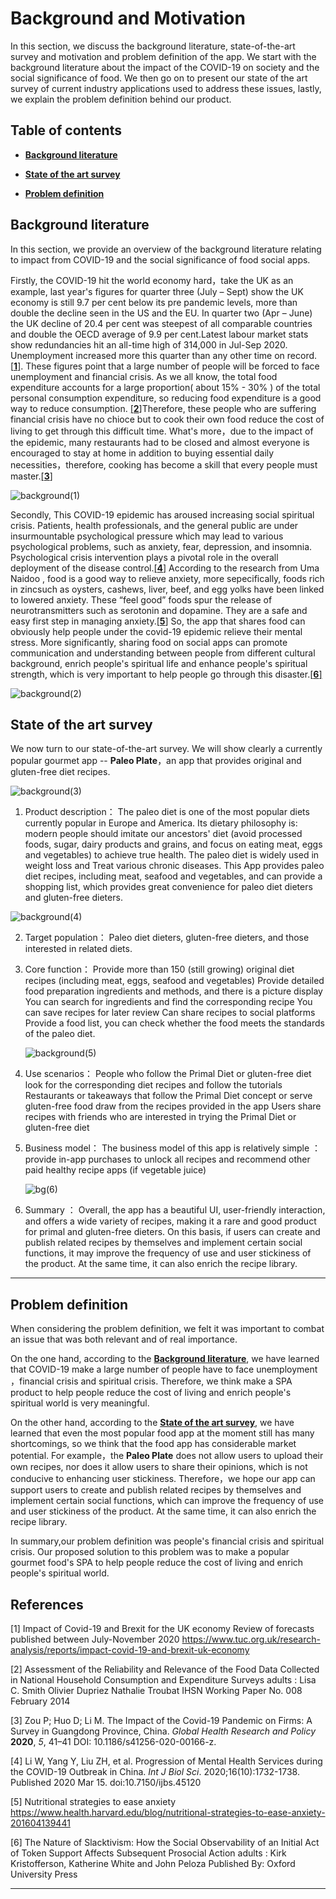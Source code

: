 # Background and Motivation
In this section, we discuss the background literature, state-of-the-art survey and motivation and problem definition of the app. We start with the background literature about the impact of the COVID-19 on society and the social significance of food. We then go on to present our state of the art survey of current industry applications used to address these issues, lastly, we explain the problem definition behind our product.

## Table of contents

* [**Background literature**](#background-literature)

* [**State of the art survey**](#state-of-the-art-survey)

* [**Problem definition**](#problem-definition)



## Background literature

In this section, we provide an overview of the background literature relating to impact from COVID-19 and the social significance of food social apps.

Firstly, the COVID-19 hit the world economy hard，take the UK as an example, last year's figures for quarter three (July – Sept) show the UK economy is still 9.7 per cent below its pre pandemic levels, more than double the decline seen in the US and the EU. In quarter two (Apr – June) the UK decline of 20.4 per cent was steepest of all comparable countries and double the OECD average of 9.9 per cent.Latest labour market stats show redundancies hit an all-time high of 314,000 in Jul-Sep 2020. Unemployment increased more this quarter than any other time on record.[[**1**]](#references). These figures point that a large number of people will be forced to face unemployment and financial crisis. As we all know, the total food expenditure accounts for a large proportion( about 15% - 30% ) of the total personal consumption expenditure,  so reducing food expenditure is a good way to reduce consumption. [[**2**]](#references)Therefore, these people who are suffering financial crisis have no chioce but to cook their own food reduce the cost of living to get through this difficult time. What's more，due to the impact of the epidemic, many restaurants had to be closed and almost everyone is encouraged to stay at home in addition to buying essential daily necessities，therefore, cooking has become a skill that every people must master.[[**3**]](#references)

![background(1)](images/Background_and_Motivation/background(1).jpg)

Secondly, This COVID-19 epidemic has aroused increasing social spiritual crisis. Patients, health professionals, and the general public are under insurmountable psychological pressure which may lead to various psychological problems, such as anxiety, fear, depression, and insomnia. Psychological crisis intervention plays a pivotal role in the overall deployment of the disease control.[[**4**]](#references) According to the research from Uma Naidoo ,  food is a good way to relieve anxiety, more sepecifically, foods rich in zincsuch as oysters, cashews, liver, beef, and egg yolks have been linked to lowered anxiety. These “feel good” foods spur the release of neurotransmitters such as serotonin and dopamine. They are a safe and easy first step in managing anxiety.[[**5**]](#references) So, the app that shares food can obviously help people under the covid-19 epidemic relieve their mental stress. More significantly, sharing food on social apps can promote communication and understanding between people from different cultural background, enrich people's spiritual life and enhance people's spiritual strength, which is very important to help people go through this disaster.[[**6**]](#references)

![background(2)](images/Background_and_Motivation/background(2).jpg)


## State of the art survey

We now turn to our state-of-the-art survey. We will show clearly a currently popular gourmet app -- **Paleo Plate**，an app that provides original and gluten-free diet recipes.

![background(3)](images/Background_and_Motivation/background(3).jpg)

 1. Product description：
  The paleo diet is one of the most popular diets currently popular in Europe and America. Its dietary philosophy is: modern people should imitate our ancestors' diet (avoid processed foods, sugar, dairy products and grains, and focus on eating meat, eggs and vegetables) to achieve true health. The paleo diet is widely used in weight loss and Treat various chronic diseases. This App provides paleo diet recipes, including meat, seafood and vegetables, and can provide a shopping list, which provides great convenience for paleo diet dieters and gluten-free dieters.

  ![background(4)](images/Background_and_Motivation/background(4).jpg)

 2. Target population：
      Paleo diet dieters, gluten-free dieters, and those interested in related diets.

 3. Core function：
      Provide more than 150 (still growing) original diet recipes (including meat, eggs, seafood and vegetables)
        Provide detailed food preparation ingredients and methods, and there is a picture display
        You can search for ingredients and find the corresponding recipe
        You can save recipes for later review
        Can share recipes to social platforms
        Provide a food list, you can check whether the food meets the standards of the paleo diet.

      ![background(5)](images/Background_and_Motivation/background(5).jpg)

 4. Use scenarios：
      People who follow the Primal Diet or gluten-free diet look for the corresponding diet recipes and follow the tutorials
        Restaurants or takeaways that follow the Primal Diet concept or serve gluten-free food draw from the recipes provided in the app
        Users share recipes with friends who are interested in trying the Primal Diet or gluten-free diet

 5. Business model： 
     The business model of this app is relatively simple ： provide in-app purchases to unlock all  recipes and recommend other paid healthy recipe apps (if vegetable juice)

     ![bg(6)](images/Background_and_Motivation/bg(6).jpg)

 6. Summary ：
     Overall, the app has a beautiful UI, user-friendly interaction, and offers a wide variety of recipes, making it a rare and good product for primal and gluten-free dieters. On this basis, if users can create and publish related recipes by themselves and implement certain social functions, it may improve the frequency of use and user stickiness of the product. At the same time, it can also enrich the recipe library. 

---
## Problem definition

When considering the problem definition, we felt it was important to combat an issue that was both relevant and of real importance. 

On the one hand, according to the  [**Background literature**](#background-literature), we have learned that COVID-19 make a large number of people have to face unemployment ，financial crisis and spiritual crisis. Therefore, we think make a SPA product to help people reduce the cost of living and enrich people's spiritual world is very meaningful.

On the other hand, according to the [**State of the art survey**](#state-of-the-art-survey), we have learned that even the most popular food app at the moment still has many shortcomings, so we think that the food app has considerable market potential. For example，the **Paleo Plate** does not allow users to upload their own recipes, nor does it allow users to share their opinions, which is not conducive to enhancing user stickiness. Therefore，we hope our app can support users to create and publish related recipes by themselves and implement certain social functions, which can improve the frequency of use and user stickiness of the product. At the same time, it can also enrich the recipe library. 

In summary,our problem definition was people's financial crisis and spiritual crisis. Our proposed solution to this problem was to make a popular gourmet food's SPA to help people reduce the cost of living and enrich people's spiritual world.


## References

[1] Impact of Covid-19 and Brexit for the UK economy Review of forecasts published between July-November 2020 https://www.tuc.org.uk/research-analysis/reports/impact-covid-19-and-brexit-uk-economy

[2]  Assessment of the Reliability and Relevance of the Food Data Collected in National Household Consumption and Expenditure Surveys adults : Lisa C. Smith Olivier Dupriez Nathalie Troubat IHSN Working Paper No. 008 February 2014

[3] Zou P; Huo D; Li M. The Impact of the Covid-19 Pandemic on Firms: A Survey in Guangdong Province, China. _Global Health Research and Policy_  **2020**, _5_, 41–41 DOI: 10.1186/s41256-020-00166-z.

[4] Li W, Yang Y, Liu ZH, et al. Progression of Mental Health Services during the COVID-19 Outbreak in China. _Int J Biol Sci_. 2020;16(10):1732-1738. Published 2020 Mar 15. doi:10.7150/ijbs.45120 

[5] Nutritional strategies to ease anxiety https://www.health.harvard.edu/blog/nutritional-strategies-to-ease-anxiety-201604139441

[6] The Nature of Slacktivism: How the Social Observability of an Initial Act of Token Support Affects Subsequent Prosocial Action adults : Kirk Kristofferson, Katherine White and John Peloza Published By: Oxford University Press


___